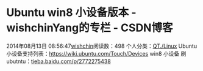 # Ubuntu win8 小设备版本 - wishchinYang的专栏 - CSDN博客
2014年08月13日 08:56:47[wishchin](https://me.csdn.net/wishchin)阅读数：498
个人分类：[QT./Linux](https://blog.csdn.net/wishchin/article/category/1721683)
Ubuntu小设备支持列表：https://wiki.ubuntu.com/Touch/Devices
win8 小设备 刷ubutntu：[tieba.baidu.com/p/2772275438](tieba.baidu.com/p/2772275438)
